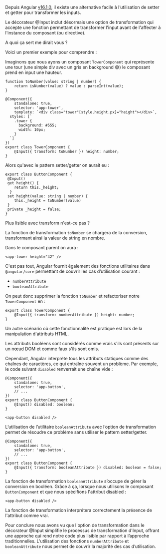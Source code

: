 Depuis Angular [v16.1.0](https://github.com/angular/angular/releases/tag/16.1.0), il existe une alternative facile à l’utilisation de setter et getter pour transformer les inputs. 

Le décorateur @Input inclut désormais une option de transformation qui accepte une fonction permettant de transformer l'input avant de l'affecter à l'instance du composant (ou directive).

A quoi ça sert me dirait vous ? 

Voici un premier exemple pour comprendre : 

Imaginons que nous ayons un composant `TowerComponent` qui représente une tour (une simple div avec un gris en background 😅) le composant prend en input une hauteur. 

```tsx
function toNumber(value: string | number) {
	return isNumber(value) ? value : parseInt(value);
}

@Component({
	standalone: true,
	selector: 'app-tower',
	template: `<div class="tower"[style.height.px]="height"></div>`,
  styles: [`
    .tower {
      background: #555;
      width: 10px;
    }
  `]
})
export class TowerComponent {
	@Input({ transform: toNumber }) height: number;
}
```
Alors qu'avec le pattern setter/getter on aurait eu :  

```tsx
export class ButtonComponent {
 @Input()
 get height() {
    return this._height;
  }
 set height(value: string | number) {
    this._height = toNumber(value)
 }
 private _height = false;
}
```
Plus lisible avec transform n'est-ce pas ?

La fonction de transformation `toNumber` se chargera de la conversion, transformant ainsi la valeur de string en nombre. 

Dans le composant parent on aura : 

```tsx
<app-tower height="42" />
```

C'est pas tout, Angular fournit également des fonctions utilitaires dans `@angular/core` permettant de couvrir les cas d’utilisation courant :  

- `numberAttribute`
- `booleanAttribute`

On peut donc supprimer la fonction `toNumber` et refactoriser notre `TowerComponent` en : 

```tsx
export class TowerComponent {
	@Input({ transform: numberAttribute }) height: number;
}
```

Un autre scénario où cette fonctionnalité est pratique est lors de la manipulation d'attributs HTML. 

Les attributs booléens sont considérés comme vrais s'ils sont présents sur un nœud DOM et comme faux s'ils sont omis. 

Cependant, Angular interprète tous les attributs statiques comme des chaînes de caractères, ce qui entraîne souvent un problème. Par exemple, le code suivant `disabled` renverrait une chaîne vide :

```tsx
@Component({
	standalone: true,
	selector: 'app-button',
	// ... 
})
export class ButtonComponent {
	@Input() disabled: boolean;
}

<app-button disabled />
```

L’utilisation de l’utilitaire `booleanAttribute` avec l’option de transformation permet de résoudre ce problème sans utiliser le pattern setter/getter.

```tsx
@Component({
	standalone: true,
	selector: 'app-button',
	// ... 
})
export class ButtonComponent {
	@Input({ transform: booleanAttribute }) disabled: boolean = false;
}
```

La fonction de transformation `booleanAttribute` s’occupe de gérer la conversion en booléen. Grâce à ça, lorsque nous utilisons le composant `ButtonComponent` et que nous spécifions l'attribut disabled :

```tsx
<app-button disabled />
```

La fonction de transformation interprétera correctement la présence de l'attribut comme vrai.

Pour conclure nous avons vu que l'option de transformation dans le décorateur @Input simplifie le processus de transformation d'Input, offrant une approche qui rend notre code plus lisible par rapport à l’approche traditionnelles. L'utilisation des fonctions `numberAttribute` et `booleanAttribute` nous permet de couvrir la majorité des cas d’utilisation.